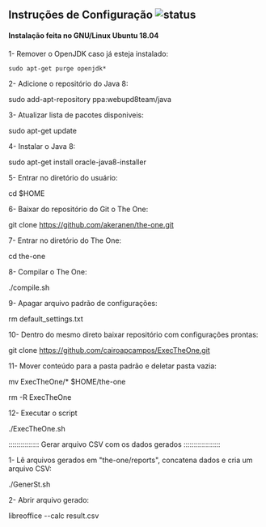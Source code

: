 ## Instruções de Configuração ![status](https://img.shields.io/readthedocs/pip.svg)

#### Instalação feita no GNU/Linux Ubuntu 18.04

1- Remover o OpenJDK caso já esteja instalado:

`sudo apt-get purge openjdk*`

2- Adicione o repositório do Java 8:

sudo add-apt-repository ppa:webupd8team/java

3- Atualizar lista de pacotes disponiveis:

sudo apt-get update

4- Instalar o Java 8:

sudo apt-get install oracle-java8-installer

5- Entrar no diretório do usuário:

cd $HOME

6- Baixar do repositório do Git o The One:

git clone https://github.com/akeranen/the-one.git

7- Entrar no diretório do The One:

cd the-one

8- Compilar o The One:

./compile.sh

9- Apagar arquivo padrão de configurações:

rm default_settings.txt

10- Dentro do mesmo direto baixar repositório com configurações prontas:

git clone https://github.com/cairoapcampos/ExecTheOne.git

11- Mover conteúdo para a pasta padrão e deletar pasta vazia:

mv ExecTheOne/* $HOME/the-one

rm -R ExecTheOne

12- Executar o script

./ExecTheOne.sh


::::::::::::::: Gerar arquivo CSV com os dados gerados ::::::::::::::::::

1- Lê arquivos gerados em "the-one/reports", concatena dados e cria um arquivo CSV:

./GenerSt.sh

2- Abrir arquivo gerado:

libreoffice --calc result.csv 
